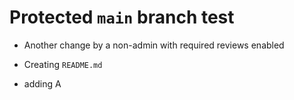 # Protected `main` branch test

- Another change by a non-admin with required reviews enabled

- Creating `README.md`
- adding A
